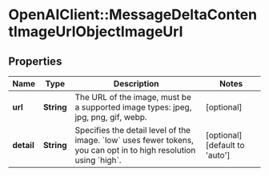 # OpenAIClient::MessageDeltaContentImageUrlObjectImageUrl

## Properties
Name | Type | Description | Notes
------------ | ------------- | ------------- | -------------
**url** | **String** | The URL of the image, must be a supported image types: jpeg, jpg, png, gif, webp. | [optional] 
**detail** | **String** | Specifies the detail level of the image. &#x60;low&#x60; uses fewer tokens, you can opt in to high resolution using &#x60;high&#x60;. | [optional] [default to &#x27;auto&#x27;]

